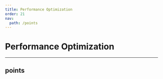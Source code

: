 ```yaml
---
title: Performance Optimization
order: 21
nav:
  path: /points
---
```


# Performance Optimization

---

## points
